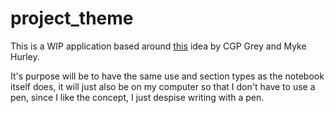 # project_theme

This is a WIP application based around [this](ttps://www.themesystem.com) idea by CGP Grey and Myke Hurley.

It's purpose will be to have the same use and section types as the notebook itself does, it will just also be on my computer 
so that I don't have to use a pen, since I like the concept, I just despise writing with a pen. 

